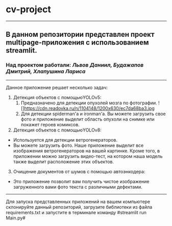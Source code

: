 # cv-project 
___
## В данном репозитории представлен проект multipage-приложения с использованием streamlit. 
### Над проектом работали: ***Львов Даниил, Будажапов Дмитрий, Хлапушина Лариса***
___
Данное приложение решает несколько задач:
1. Детекция объектов с помощьюYOLOv5:
    1. Предназначено для детекции опухолей мозга по фотографии.
![]https://cdn.readovka.ru/n/1104148/1200x630/ec7da68ba3.jpg
    3. Для детекции spiderman'а и ironman'а.
    Вы можете загрузить свое фото и приложение выделит область опухоли на снимке или покажет героев комиксов. 
2. Детекция объектов с помощьюYOLOv8:  
  * Используется для детекции ветрогенераторов.
  * Вы можете загрузить фото. Наше приложение выделит все изображения ветрогенераторов на вашей картинке. Кроме того, в приложении можно загрузить видео-тест, на котором наша модель также               выделит расположение этих объектов.
3. Очищение документов от шумов с помощью автоэнкодера:
  * Это приложение позволит вам получить чистое изображение загруженного вами фото текста с различными дефектами.
___
Для запуска представленных приложений на вашем компьютере склонируйте данный репозиторий, загрузите библиотеки из файла requirements.txt и запустите в терминале команду #streamlit run Main.py#
